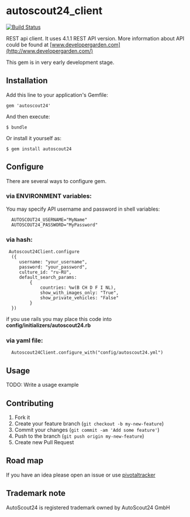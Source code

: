 # autoscout24_client

[![Build Status](https://travis-ci.org/blackbumer/autoscout24_client.png)](https://travis-ci.org/blackbumer/autoscout24_client)

REST api client. It uses 4.1.1 REST API version.
More information about API could be found at
[www.developergarden.com](http://www.developergarden.com/)

This gem is in very early development stage.

## Installation

Add this line to your application's Gemfile:

    gem 'autoscout24'

And then execute:

    $ bundle

Or install it yourself as:

    $ gem install autoscout24

## Configure

There are several ways to configure gem.

### via ENVIRONMENT variables:

You may specify API username and password in shell variables:

      AUTOSCOUT24_USERNAME="MyName"
      AUTOSCOUT24_PASSWORD="MyPassword"

### via hash:

     Autoscout24Client.configure
      ({
         username: "your_username",
         password: "your_password",
         culture_id: "ru-RU",
         default_search_params:
             {
                 countries: %w(B CH D F I NL),
                 show_with_images_only: "True",
                 show_private_vehicles: "False"
             }
      })

if you use rails you may place this code into **config/initializers/autoscout24.rb**

### via yaml file:

      Autoscout24Client.configure_with("config/autoscout24.yml")

## Usage

TODO: Write a usage example

## Contributing


1. Fork it
2. Create your feature branch (`git checkout -b my-new-feature`)
3. Commit your changes (`git commit -am 'Add some feature'`)
4. Push to the branch (`git push origin my-new-feature`)
5. Create new Pull Request

## Road map

If you have an idea please open an issue or use [pivotaltracker](https://www.pivotaltracker.com/projects/722313)


## Trademark note

AutoScout24 is registered trademark owned by AutoScout24 GmbH

